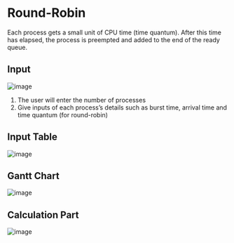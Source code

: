 # Round-Robin

Each process gets a small unit of CPU time (time quantum).  After this time has elapsed, the process is preempted and added to the end of the ready queue.

## Input
![image](https://user-images.githubusercontent.com/69897444/94335032-13b1ed00-000b-11eb-88cc-617decaac23e.png)

1. The user will enter the number of processes 
2. Give inputs of each process’s details such as burst time, arrival time and time quantum (for round-robin)

## Input Table
![image](https://user-images.githubusercontent.com/69897444/94335061-57a4f200-000b-11eb-8589-8ef81682ac44.png)

## Gantt Chart
![image](https://user-images.githubusercontent.com/69897444/94335078-7f945580-000b-11eb-9cfa-f0de2506b23b.png)

## Calculation Part
![image](https://user-images.githubusercontent.com/69897444/94335093-95097f80-000b-11eb-8a1b-e76684361183.png)
